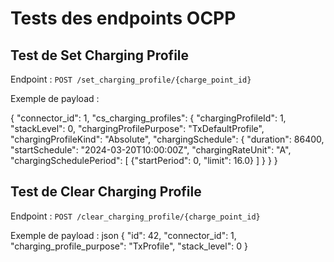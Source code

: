# Tests des endpoints OCPP

## Test de Set Charging Profile

Endpoint : `POST /set_charging_profile/{charge_point_id}`

Exemple de payload :

{
"connector_id": 1,
"cs_charging_profiles": {
"chargingProfileId": 1,
"stackLevel": 0,
"chargingProfilePurpose": "TxDefaultProfile",
"chargingProfileKind": "Absolute",
"chargingSchedule": {
"duration": 86400,
"startSchedule": "2024-03-20T10:00:00Z",
"chargingRateUnit": "A",
"chargingSchedulePeriod": [
{"startPeriod": 0, "limit": 16.0}
]
}
}
}



## Test de Clear Charging Profile

Endpoint : `POST /clear_charging_profile/{charge_point_id}`

Exemple de payload :
json
{
"id": 42,
"connector_id": 1,
"charging_profile_purpose": "TxProfile",
"stack_level": 0
}
